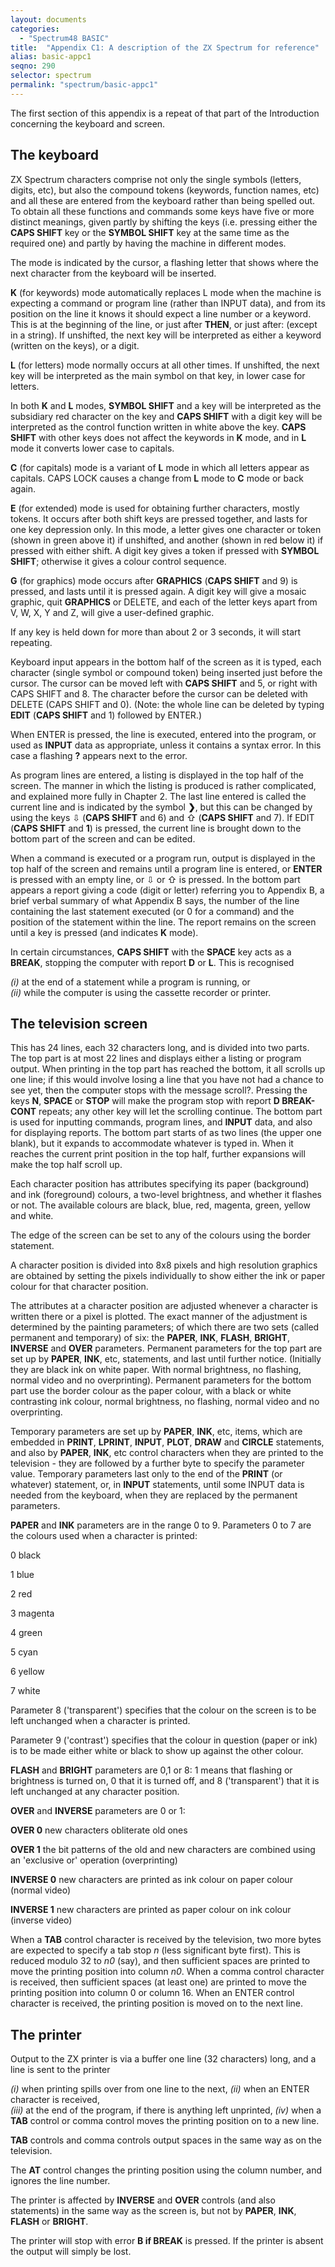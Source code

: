 ```yaml
---
layout: documents
categories: 
  - "Spectrum48 BASIC"
title:  "Appendix C1: A description of the ZX Spectrum for reference"
alias: basic-appc1
seqno: 290
selector: spectrum
permalink: "spectrum/basic-appc1"
---
```


The first section of this appendix is a repeat of that part of the Introduction concerning the keyboard and screen.

## The keyboard

ZX Spectrum characters comprise not only the single symbols (letters, digits, etc), but also the compound tokens (keywords, function names, etc) and all these
are entered from the keyboard rather than being spelled out. To obtain all these functions and commands some keys have five or more distinct meanings, given
partly by shifting the keys (i.e. pressing either the **CAPS SHIFT** key or the **SYMBOL SHIFT** key at the same time as the required one) and partly by having the machine in different modes.

The mode is indicated by the cursor, a flashing letter that shows where the next character from the keyboard will be inserted.

**K** (for keywords) mode automatically replaces L mode when the machine is expecting a command or program line (rather than INPUT data), and from its
position on the line it knows it should expect a line number or a keyword. This is at the beginning of the line, or just after **THEN**, or just after: (except in a string). If unshifted, the next key will be interpreted as either a keyword (written on the keys), or a digit.

**L** (for letters) mode normally occurs at all other times. If unshifted, the next key will be interpreted as the main symbol on that key, in lower case for
letters.

In both **K** and **L** modes, **SYMBOL SHIFT** and a key will be interpreted as the subsidiary red character on the key and **CAPS SHIFT** with a digit key will be interpreted as the control function written in white above the key. **CAPS SHIFT** with other keys does not affect the keywords in **K** mode, and in **L** mode it converts lower case to capitals.

**C** (for capitals) mode is a variant of **L** mode in which all letters appear as capitals. CAPS LOCK causes a change from **L** mode to **C** mode or back
again.

**E** (for extended) mode is used for obtaining further characters, mostly tokens. It occurs after both shift keys are pressed together, and lasts for one
key depression only. In this mode, a letter gives one character or token (shown in green above it) if unshifted, and another (shown in red below it) if pressed
with either shift. A digit key gives a token if pressed with **SYMBOL SHIFT**; otherwise it gives a colour control sequence.

**G** (for graphics) mode occurs after **GRAPHICS** (**CAPS SHIFT** and 9) is pressed, and lasts until it is pressed again. A digit key will give a mosaic graphic, quit **GRAPHICS** or DELETE, and each of the letter keys apart from V, W, X, Y and Z, will give a user-defined graphic.

If any key is held down for more than about 2 or 3 seconds, it will start repeating.

Keyboard input appears in the bottom half of the screen as it is typed, each character (single symbol or compound token) being inserted just before the
cursor. The cursor can be moved left with **CAPS SHIFT** and 5, or right with CAPS SHIFT and 8. The character before the cursor can be deleted with DELETE (CAPS
SHIFT and 0). (Note: the whole line can be deleted by typing **EDIT** (**CAPS SHIFT** and 1) followed by ENTER.)

When ENTER is pressed, the line is executed, entered into the program, or used as **INPUT** data as appropriate, unless it contains a syntax error. In this case a
flashing **?** appears next to the error.

As program lines are entered, a listing is displayed in the top half of the screen. The manner in which the listing is produced is rather complicated, and
explained more fully in Chapter 2. The last line entered is called the current line and is indicated by the symbol **&#10095;**, but this can be changed by using the keys &#8681; (**CAPS SHIFT** and 6) and &#8679; (**CAPS SHIFT** and 7). If EDIT (**CAPS SHIFT** and **1**) is pressed, the current line is brought down to the bottom part of the screen and can be edited.

When a command is executed or a program run, output is displayed in the top half of the screen and remains until a program line is entered, or **ENTER** is pressed with an empty line, or &#8681; or &#8679; is pressed. In the bottom part appears a report giving a code (digit or letter) referring you to Appendix B, a brief verbal summary of what Appendix B says, the number of the line containing the last statement executed (or 0 for a command) and the position of the statement within the line. The report remains on the screen until a key is pressed (and indicates **K** mode).

In certain circumstances, **CAPS SHIFT** with the **SPACE** key acts as a **BREAK**,
stopping the computer with report **D** or **L**. This is recognised

_(i)_ at the end of a statement while a program is running, or  
_(ii)_ while the computer is using the cassette recorder or printer.

## The television screen

This has 24 lines, each 32 characters long, and is divided into two parts. The top part is at most 22 lines and displays either a listing or program output.
When printing in the top part has reached the bottom, it all scrolls up one line; if this would involve losing a line that you have not had a chance to see
yet, then the computer stops with the message scroll?. Pressing the keys **N**, **SPACE** or **STOP** will make the program stop with report **D BREAK- CONT** repeats; any other key will let the scrolling continue. The bottom part is used for inputting commands, program lines, and **INPUT** data, and also for displaying reports. The bottom part starts of as two lines (the upper one blank), but it expands to accommodate whatever is typed in. When it reaches the current print position in the top half, further expansions will make the top half scroll up.

Each character position has attributes specifying its paper (background) and ink (foreground) colours, a two-level brightness, and whether it flashes or not. The
available colours are black, blue, red, magenta, green, yellow and white.

The edge of the screen can be set to any of the colours using the border statement.

A character position is divided into 8x8 pixels and high resolution graphics are obtained by setting the pixels individually to show either the ink or paper
colour for that character position.

The attributes at a character position are adjusted whenever a character is written there or a pixel is plotted. The exact manner of the adjustment is
determined by the painting parameters; of which there are two sets (called permanent and temporary) of six: the **PAPER**, **INK**, **FLASH**, **BRIGHT**, **INVERSE** and **OVER** parameters. Permanent parameters for the top part are set up by **PAPER**, **INK**, etc, statements, and last until further notice. (Initially they are black ink on white paper. With normal brightness, no flashing, normal video and no overprinting). Permanent parameters for the bottom part use the border colour as the paper colour, with a black or white contrasting ink colour, normal brightness, no flashing, normal video and no overprinting.

Temporary parameters are set up by **PAPER**, **INK**, etc, items, which are embedded in **PRINT**, **LPRINT**, **INPUT**, **PLOT**, **DRAW** and **CIRCLE** statements, and also by **PAPER**, **INK**, etc control characters when they are printed to the television - they are followed by a further byte to specify the parameter value. Temporary parameters last only to the end of the **PRINT** (or whatever) statement, or, in **INPUT** statements, until some INPUT data is needed from the keyboard, when they are replaced by the permanent parameters.

**PAPER** and **INK** parameters are in the range 0 to 9. Parameters 0 to 7 are the colours used when a character is printed:

0 black

1 blue

2 red

3 magenta

4 green

5 cyan

6 yellow

7 white

Parameter 8 ('transparent') specifies that the colour on the screen is to be left unchanged when a character is printed.

Parameter 9 ('contrast') specifies that the colour in question (paper or ink) is to be made either white or black to show up against the other colour.

**FLASH** and **BRIGHT** parameters are 0,1 or 8: 1 means that flashing or brightness is turned on, 0 that it is turned off, and 8 ('transparent') that it is left
unchanged at any character position.

**OVER** and **INVERSE** parameters are 0 or 1:

**OVER 0** new characters obliterate old ones

**OVER 1** the bit patterns of the old and new characters are combined using an 'exclusive or' operation (overprinting)

**INVERSE 0** new characters are printed as ink colour on paper colour (normal video)

**INVERSE 1** new characters are printed as paper colour on ink colour (inverse video)

When a **TAB** control character is received by the television, two more bytes are expected to specify a tab stop *n* (less significant byte first). This is
reduced modulo 32 to *n0* (say), and then sufficient spaces are printed to move the printing position into column *n0*. When a comma control character is
received, then sufficient spaces (at least one) are printed to move the printing position into column 0 or column 16. When an ENTER control character is
received, the printing position is moved on to the next line.

## The printer

Output to the ZX printer is via a buffer one line (32 characters) long, and a line is sent to the printer
 
_(i)_ when printing spills over from one line to the next,
_(ii)_ when an ENTER character is received,  
_(iii)_ at the end of the program, if there is anything left unprinted,
_(iv)_ when a **TAB** control or comma control moves the printing position on to a new line.

**TAB** controls and comma controls output spaces in the same way as on the television.

The **AT** control changes the printing position using the column number, and ignores the line number.

The printer is affected by **INVERSE** and **OVER** controls (and also statements) in the same way as the screen is, but not by **PAPER**, **INK**, **FLASH** or **BRIGHT**.

The printer will stop with error **B if BREAK** is pressed. If the printer is absent the output will simply be lost.
